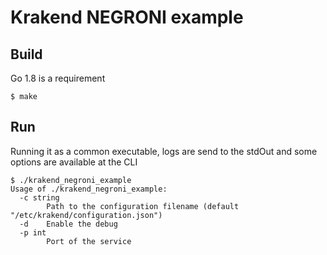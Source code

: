 Krakend NEGRONI example
====

## Build

Go 1.8 is a requirement

	$ make

## Run

Running it as a common executable, logs are send to the stdOut and some options are available at the CLI

	$ ./krakend_negroni_example
	Usage of ./krakend_negroni_example:
	  -c string
	    	Path to the configuration filename (default "/etc/krakend/configuration.json")
	  -d	Enable the debug
	  -p int
	    	Port of the service
